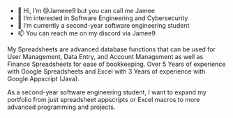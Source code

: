 - 👋 Hi, I’m @Jameee9 but you can call me Jamee
- 👀 I’m interested in Software Engineering and Cybersecurity
- 🌱 I’m currently a second-year software engineering student
- 📫 You can reach me on my discord via Jamee9

My Spreadsheets are advanced database functions that can be used for User Management, Data Entry, and Account Management as well as Finance Spreadsheets for ease of bookkeeping. 
Over 5 Years of experience with Google Spreadsheets and Excel with 3 Years of experience with Google Appscript (Java). 

As a second-year software engineering student, I want to expand my portfolio from just spreadsheet appscripts or Excel macros to more advanced programming and projects.


